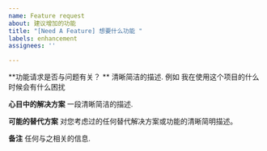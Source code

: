 ```yaml
---
name: Feature request
about: 建议增加的功能
title: "[Need A Feature] 想要什么功能 "
labels: enhancement
assignees: ''

---
```


**功能请求是否与问题有关？  **
清晰简洁的描述. 例如 我在使用这个项目的什么时候会有什么困扰

**心目中的解决方案**
一段清晰简洁的描述.

**可能的替代方案**
对您考虑过的任何替代解决方案或功能的清晰简明描述。 

**备注**
任何与之相关的信息.
